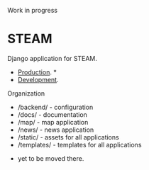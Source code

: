 Work in progress

# STEAM

Django application for STEAM.

- [Production][production]. *
- [Development][development].

Organization

- /backend/    - configuration
- /docs/       - documentation
- /map/        - map application
- /news/       - news application
- /static/     - assets for all applications
- /templates/  - templates for all applications

* yet to be moved there.

[production]:http://stemtosteam.org/
[development]:http://django-steam.herokuapp.com/